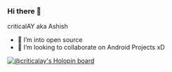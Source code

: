 ### Hi there 👋
criticalAY aka Ashish 
- 🌱 I’m into open source
- 👯 I’m looking to collaborate on Android Projects xD

<!--
**criticalAY/criticalAY** is a ✨ _special_ ✨ repository because its `README.md` (this file) appears on your GitHub profile.

Here are some ideas to get you started:

- 🔭 I’m currently working on ...
- 🌱 I’m currently learning ...
- 👯 I’m looking to collaborate on ...
- 🤔 I’m looking for help with ...
- 💬 Ask me about ...
- 📫 How to reach me: ...
- 😄 Pronouns: ...
- ⚡ Fun fact: ...
-->

[![@criticalay's Holopin board](https://holopin.io/api/user/board?user=criticalay)](https://holopin.io/@criticalay)
